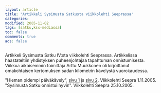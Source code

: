 ```yaml
--- 
layout: article 
title: "Artikkeli Sysimusta Satkusta viikkolehti Seeprassa" 
categories: 
modified: 2005-11-02 
tags: [satku,ksx-mediassa]
toc: false 
comments: true 
ads: false 
--- 
```


Artikkeli Sysimusta Satku IV:sta viikkolehti Seeprassa. Artikkelissa
haastateltiin yhdistyksen puheenjohtajaa tapahtuman onnistumisesta.
Viikkoa aikaisemmin toimittaja Arttu Muukkonen oli kirjoittanut
omakohtaisen kertomuksen sadan kilometrin kävelystä vuorokaudessa.

"Hieman pidempi päiväkävely", [sivu
1](/Media/Default/BlogPost/blog/artikkeli-sysimusta-satkusta-viikkolehti-seeprassa/am100_1.pdf)
ja [sivu
2](/Media/Default/BlogPost/blog/artikkeli-sysimusta-satkusta-viikkolehti-seeprassa/am100_2.pdf).
Viikkolehti Seepra 1.11.2005. "Sysimusta Satku onnistui hyvin".
Viikkolehti Seepra 25.10.2005.


